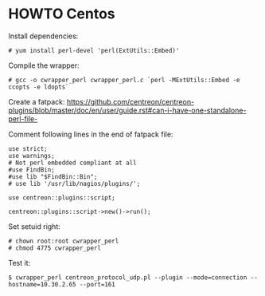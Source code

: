# HOWTO Centos 

Install dependencies:

    # yum install perl-devel 'perl(ExtUtils::Embed)'

Compile the wrapper:

    # gcc -o cwrapper_perl cwrapper_perl.c `perl -MExtUtils::Embed -e ccopts -e ldopts`
    
Create a fatpack: https://github.com/centreon/centreon-plugins/blob/master/doc/en/user/guide.rst#can-i-have-one-standalone-perl-file-

Comment following lines in the end of fatpack file:

    use strict;
    use warnings;
    # Not perl embedded compliant at all
    #use FindBin;
    #use lib "$FindBin::Bin";
    # use lib '/usr/lib/nagios/plugins/';

    use centreon::plugins::script;

    centreon::plugins::script->new()->run();

Set setuid right:

    # chown root:root cwrapper_perl
    # chmod 4775 cwrapper_perl
    
Test it:

    $ cwrapper_perl centreon_protocol_udp.pl --plugin --mode=connection --hostname=10.30.2.65 --port=161




